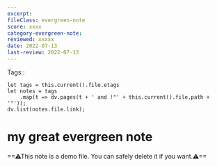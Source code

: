 ```yaml
---
excerpt:  
fileClass: evergreen-note
score: xxxx  
category-evergreen-note:  
reviewed: xxxxx  
date: 2022-07-13  
last-review: 2022-07-13  
---
```

Tags::  
~~~dataviewjs
let tags = this.current().file.etags
let notes = tags
	.map(t => dv.pages(t + ' and !"' + this.current().file.path + '"'));
dv.list(notes.file.link);
~~~

# my great evergreen note
==⚠This note is a demo file. You can safely delete it if you want.⚠==

